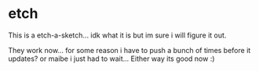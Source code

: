 # etch
This is a etch-a-sketch... idk what it is but im sure i will figure it out.

They work now... for some reason i have to push a bunch of times before it updates? or maibe i just had to wait...
Either way its good now :)